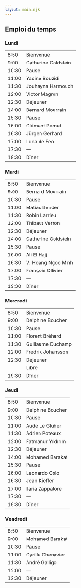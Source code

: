 ```yaml
---
layout: main.njk
---
```


## Emploi du temps

### Lundi

|||
|-|-|
|  8:50 | Bienvenue |
|  9:00 | Catherine Goldstein |
| 10:30 | Pause |
| 11:00 | Yacine Bouzidi | Simple conditions for the intersection with polydisks |
| 11:30 | Jouhayna Harmouch |
| 12:00 | Victor Magron | On Exact Polya, Hilbert-Artin and Putinar's Representations |
| 12:30 | Déjeuner |
| 14:00 | Bernard Mourrain |
| 15:30 | Pause |
| 16:00 | Clément Pernet |
| 16:30 | Jürgen Gerhard | Maple |
| 17:00 | Luca de Feo | OpenDreamKit |
| 17:30 | — |
| 19:30 | Dîner |

### Mardi

|||
|-|-|
|  8:50 | Bienvenue |
|  9:00 | Bernard Mourrain |
| 10:30 | Pause |
| 11:00 | Matias Bender | Sparse Gröbner basis algorithms for solving polynomial systems |
| 11:30 | Robin Larrieu | Fast Gröbner basis computation and polynomial reduction for generic bivariate ideals |
| 12:00 | Thibaut Verron | Algorithme de Buchberger-Möller avec signatures pour le calcul de bases de Gröbner à coefficients dans un anneau principal |
| 12:30 | Déjeuner |
| 14:00 | Catherine Goldstein |
| 15:30 | Pause |
| 16:00 | Ali El Hajj |
| 16:30 | V. Hoang Ngoc Minh | Un cas pratique de la théorie de Picard-Vessiot des équations différentielles non commutatives |
| 17:00 | François Ollivier | Endogène égale exogène en 2 commandes |
| 17:30 | — |
| 19:30 | Dîner |


### Mercredi

|||
|-|-|
|  8:50 | Bienvenue |
|  9:00 | Delphine Boucher |
| 10:30 | Pause |
| 11:00 | Florent Bréhard | A computer-assisted proof for a new lower bound on H(4) in Hilbert’s sixteenth problem |
| 11:30 | Guillaume Duchamp | Une théorie locale des polylogarithmes |
| 12:00 | Fredrik Johansson |
| 12:30 | Déjeuner |
|       | Libre |
| 19:30 | Dîner |


### Jeudi

|||
|-|-|
|  8:50 | Bienvenue |
|  9:00 | Delphine Boucher |
| 10:30 | Pause |
| 11:00 | Aude Le Gluher | Un algorithme géométrique efficace pour le calcul d’espaces de Riemann-Roch |
| 11:30 | Adrien Poteaux |
| 12:00 | Fatmanur Yıldırım | Implicit matrix representations via quadratic relations |
| 12:30 | Déjeuner |
| 14:00 | Mohamed Barakat |
| 15:30 | Pause |
| 16:00 | Leonardo Colo |
| 16:30 | Jean Kieffer | Échange de clés à base de graphes d’isogénies CM sur un corps fini |
| 17:00 | Ilaria Zappatore | Polynomial Linear System Solving with Errors by Simultaneous Polynomial Reconstruction of Interleaved Reed-Solomon Codes |
| 17:30 | — |
| 19:30 | Dîner |


### Vendredi

|||
|-|-|
|  8:50 | Bienvenue |
|  9:00 | Mohamed Barakat |
| 10:30 | Pause |
| 11:00 | Cyrille Chenavier | Reduction operators and completion of linear rewriting systems |
| 11:30 | André Galligo |   Ideal d'élimination et borne optimale pour une relation de Bézout |
| 12:00 | — |
| 12:30 | Déjeuner |
